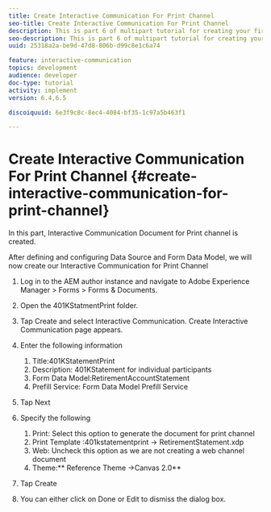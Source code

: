 ```yaml
---
title: Create Interactive Communication For Print Channel
seo-title: Create Interactive Communication For Print Channel
description: This is part 6 of multipart tutorial for creating your first interactive communication document for the print channel. In this part, Interactive Communication Document for Print channel is created.
seo-description: This is part 6 of multipart tutorial for creating your first interactive communication document for the print channel. In this part, Interactive Communication Document for Print channel is created.
uuid: 25318a2a-be9d-47d8-806b-d99c8e1c6a74

feature: interactive-communication
topics: development
audience: developer
doc-type: tutorial
activity: implement
version: 6.4,6.5

discoiquuid: 6e3f9c8c-8ec4-4084-bf35-1c97a5b463f1

---
```


# Create Interactive Communication For Print Channel {#create-interactive-communication-for-print-channel}

 In this part, Interactive Communication Document for Print channel is created.

After defining and configuring Data Source and Form Data Model, we will now create our Interactive Communication for Print Channel

1. Log in to the AEM author instance and navigate to Adobe Experience Manager &gt; Forms &gt; Forms & Documents. 
1. Open the 401KStatmentPrint folder.
1. Tap Create and select Interactive Communication. Create Interactive Communication page appears. 
1. Enter the following information

    1. Title:401KStatementPrint
    1. Description: 401KStatement for individual participants
    1. Form Data Model:RetirementAccountStatement
    1. Prefill Service: Form Data Model Prefill Service

1. Tap Next
1. Specify the following

    1. Print: Select this option to generate the document for print channel
    1. Print Template :401kstatementprint -&gt; RetirementStatement.xdp
    1. Web: Uncheck this option as we are not creating a web channel document
    1. Theme:** Reference Theme -&gt;Canvas 2.0**

1. Tap Create
1. You can either click on Done or Edit to dismiss the dialog box.

